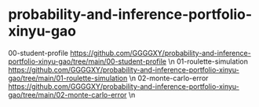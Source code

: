 # probability-and-inference-portfolio-xinyu-gao
00-student-profile  https://github.com/GGGGXY/probability-and-inference-portfolio-xinyu-gao/tree/main/00-student-profile \n
01-roulette-simulation https://github.com/GGGGXY/probability-and-inference-portfolio-xinyu-gao/tree/main/01-roulette-simulation \n
02-monte-carlo-error https://github.com/GGGGXY/probability-and-inference-portfolio-xinyu-gao/tree/main/02-monte-carlo-error \n
